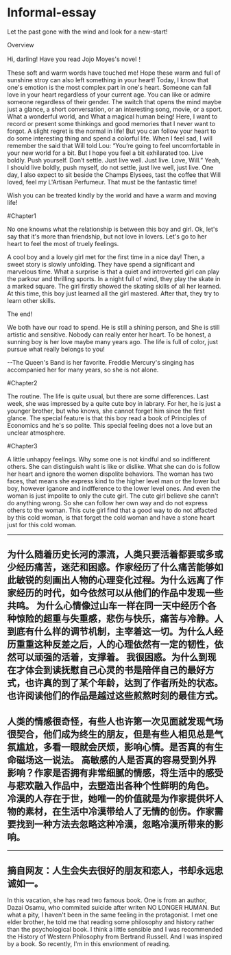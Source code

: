 # Informal-essay
Let the past gone with the wind and look for a new-start!

Overview

Hi, darling! Have you read Jojo Moyes's novel！

These soft and warm words have touched me! Hope these warm and full of sunshine
stroy can also left something in your heart! Today, I know that one's emotion is the most complex part in one's heart. Someone can fall love in
your heart regardless of your current age. You can like or admire someone regardless of their gender. The switch that opens the mind maybe 
just a glance, a short conversation, or an interesting song, movie, or a sport. What a wonderful world, and What a magical human being! 
Here, I want to record or present some thinkings and good memories that I never want to forgot. A slight regret is the normal in life! 
But you can follow your heart to do some interesting thing and spend a colorful life.
When I feel sad, I will remember the said that Will told Lou: 
“You’re going to feel uncomfortable in your new world for a bit. But I hope you feel a bit exhilarated too. Live boldly. Push yourself. Don’t settle. Just live well. Just live. Love, Will.”
Yeah, I should live boldly, push myself, do not settle, just live well, just live. One day, I also expect to sit beside the Champs Elysees, tast the coffee that Will loved, feel my L'Artisan Perfumeur. That must be the fantastic time!

Wish you can be treated kindly by the world and have a warm and moving life!

#Chapter1

No one knowns what the relationship is between this boy and girl. Ok, let's say that it's more than friendship, but not love in lovers. Let's go to her heart to feel the most of truely feelings.

A cool boy and a lovely girl met for the first time in a nice day! Then, a sweet story is slowly unfolding. 
They have spend a significant and marvelous time. What a surprise is that a quiet and introverted girl can play the parkour and thrilling sports. In a night full of wind, they play the skate in a marked square. The girl firstly showed the skating skills of all her learned. At this time, this boy just learned all the girl mastered. After that, they try to learn other skills.



The end!

We both have our road to spend. He is still a shining person, and She is still artistic and sensitive. Nobody can really enter her heart. To be honest, a sunning boy is her love maybe many years ago. The life is full of color, just pursue what really belongs to you!


--The Queen's Band is her favorite. Freddie Mercury's singing has accompanied her for many years, so she is not alone.


#Chapter2

The routine. The life is quite usual, but there are some differences. Last week, she was impressed by a quite cute boy in labrary. For her, he is just a younger brother, but who knows, she cannot forget him since the first glance. The special feature is that this boy read a book of Principles of Economics and he's so polite. This special feeling does not a love but an unclear atmosphere. 


#Chapter3

A little unhappy feelings. Why some one is not kindful and so indifferent others. She can distinguish waht is like or dislike. What she can do is follow her heart and ignore the women dispolite behaviors. The woman has two faces, that means she express kind to the higher level man or the lower but boy, however iganore and indfference to the lower level ones. And even the woman is just impolite to only the cute girl. The cute girl believe she cann't do anything wrong. So she can follow her own way and do not express others to the woman. This cute girl find that a good way to do not affacted by this cold woman, is that forget the cold woman and have a stone heart just for this cold woman. 

-----------------------------------------------------------------------------------------------------------------------------------------------------------------------------------------------
为什么随着历史长河的漂流，人类只要活着都要或多或少经历痛苦，迷茫和困惑。作家经历了什么痛苦能够如此敏锐的刻画出人物的心理变化过程。为什么远离了作家经历的时代，如今依然可以从他们的作品中发现一些共鸣。
为什么心情像过山车一样在同一天中经历个各种惊险的超重与失重感，悲伤与快乐，痛苦与冷静。人到底有什么样的调节机制，主宰着这一切。为什么人经历重重这种反差之后，人的心理依然有一定的韧性，依然可以顽强的活着，支撑着。
我很困惑。为什么到现在才体会到读抚慰自己心灵的书是陪伴自己的最好方式，也许真的到了某个年龄，达到了作者所处的状态。也许阅读他们的作品是越过这些煎熬时刻的最佳方式。
--------------
人类的情感很奇怪，有些人也许第一次见面就发现气场很契合，他们成为终生的朋友，但是有些人相见总是气氛尴尬，多看一眼就会厌烦，影响心情。是否真的有生命磁场这一说法。
高敏感的人是否真的容易受到外界影响？作家是否拥有非常细腻的情感，将生活中的感受与悲欢融入作品中，去塑造出各种个性鲜明的角色。
冷漠的人存在于世，她唯一的价值就是为作家提供坏人物的素材，在生活中冷漠带给人了无情的创伤。作家需要找到一种方法去忽略这种冷漠，忽略冷漠所带来的影响。
------------------------------------------------------------------------------------------
-----------------------------------------------------------------------------------------------------------------------------------------------------------------------------------------------
摘自网友：人生会失去很好的朋友和恋人，书却永远忠诚如一。
-------------------------------------------------------------

In this vacation, she has read two famous book. One is from an author, Dazai Osamu, who commited suicide after writen NO LONGER HUMAN. But what a pity, I haven't been in the same feeling in the protagonist. I met one elder brother, he told me that reading some philosophy and history rather than the psychological book. I think a little sensible and I was recommended the History of Western Philosophy from Bertrand Russell. And I was inspired by a book. So recently, I'm in this envrionment of reading.



